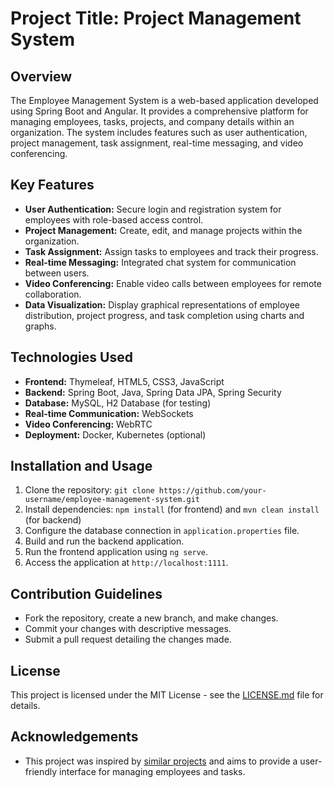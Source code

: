 # Project Title: Project Management System

## Overview

The Employee Management System is a web-based application developed using Spring Boot and Angular. It provides a comprehensive platform for managing employees, tasks, projects, and company details within an organization. The system includes features such as user authentication, project management, task assignment, real-time messaging, and video conferencing.

## Key Features

- **User Authentication:** Secure login and registration system for employees with role-based access control.
- **Project Management:** Create, edit, and manage projects within the organization.
- **Task Assignment:** Assign tasks to employees and track their progress.
- **Real-time Messaging:** Integrated chat system for communication between users.
- **Video Conferencing:** Enable video calls between employees for remote collaboration.
- **Data Visualization:** Display graphical representations of employee distribution, project progress, and task completion using charts and graphs.

## Technologies Used

- **Frontend:** Thymeleaf, HTML5, CSS3, JavaScript
- **Backend:** Spring Boot, Java, Spring Data JPA, Spring Security
- **Database:** MySQL, H2 Database (for testing)
- **Real-time Communication:** WebSockets
- **Video Conferencing:** WebRTC
- **Deployment:** Docker, Kubernetes (optional)

## Installation and Usage

1. Clone the repository: `git clone https://github.com/your-username/employee-management-system.git`
2. Install dependencies: `npm install` (for frontend) and `mvn clean install` (for backend)
3. Configure the database connection in `application.properties` file.
4. Build and run the backend application.
5. Run the frontend application using `ng serve`.
6. Access the application at `http://localhost:1111`.

## Contribution Guidelines

- Fork the repository, create a new branch, and make changes.
- Commit your changes with descriptive messages.
- Submit a pull request detailing the changes made.

## License

This project is licensed under the MIT License - see the [LICENSE.md](LICENSE.md) file for details.

## Acknowledgements

- This project was inspired by [similar projects](#) and aims to provide a user-friendly interface for managing employees and tasks.
